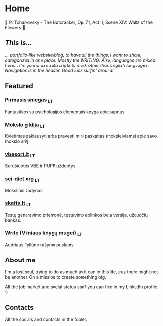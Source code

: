 # Home

<div class="text-center">
🎵 P. Tchaikovsky - The Nutcracker, Op. 71, Act II, Scene XIV: Waltz of the Flowers 🎵
</div>

## _This is..._

_... portfolio-like website/blog, to have all the things, I want to share, categorized in one place. Mostly the WRITING. Also, languages are mixed here... I'm gonna use subscripts to mark other than English languages. Navigation is in the header. Good luck surfin' around!_

## Featured

<div class="box">

### [Pirmasis sniegas] <sub>LT</sub>

Fantastikos su psichologijos elementais knyga apie sapnus

</div>

<div class="box">

### [Mokslo gildija] <sub>LT</sub>

Kvietimas paklausyti arba pravesti mini paskaitas (moksleiviams) apie savo mokslo sritį

</div>

<div class="box">

### [vbesort.lt] <sub>LT</sub>

Surūšiuotos VBE ir PUPP užduotys

</div>

<div class="box">

### [sci-dict.org] <sub>LT</sub>

Mokslinis žodynas

</div>

<div class="box">

### [skafis.lt] <sub>LT</sub>

Testų generavimo priemonė, testavimo aplinkos beta versija, užduočių bankas.

</div>

<div class="box">

### [Write (Vilniaus knygų mugei)] <sub>LT</sub>

Audriaus Tyliūno rašymo puslapis

</div>

## About me

I'm a lost soul, trying to do as much as it can in this life, cuz there might not be another. On a mission to create something big.

All the job market and social status stuff you can find in my LinkedIn profile :)

## Contacts

All the socials and contacts in the footer.

[Pirmasis sniegas]: /write/the-first-snow.html
[Mokslo gildija]: /teach/the-science-guild.html
[vbesort.lt]: https://www.vbesort.lt
[sci-dict.org]: https://www.sci-dict.org
[skafis.lt]: https://www.skafis.lt
[Write (Vilniaus knygų mugei)]: /write/index.html
